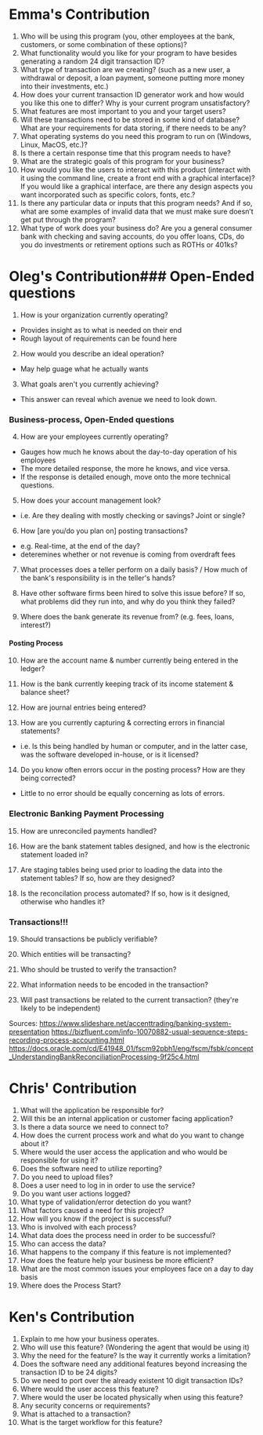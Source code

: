
# Emma's Contribution

1.	Who will be using this program (you, other employees at the bank, customers, or some combination of these options)?
2.	What functionality would you like for your program to have besides generating a random 24 digit transaction ID?
3.	What type of transaction are we creating? (such as a new user, a withdrawal or deposit, a loan payment, someone putting more money into their investments, etc.)
4.	How does your current transaction ID generator work and how would you like this one to differ? Why is your current program unsatisfactory?
5.	What features are most important to you and your target users?
6.	Will these transactions need to be stored in some kind of database? What are your requirements for data storing, if there needs to be any?
7.	What operating systems do you need this program to run on (Windows, Linux, MacOS, etc.)?
8.	Is there a certain response time that this program needs to have?
9.	What are the strategic goals of this program for your business?
10.	How would you like the users to interact with this product (interact with it using the command line, create a front end with a graphical interface)? If you would like a graphical interface, are there any design aspects you want incorporated such as specific colors, fonts, etc.?
11.	 Is there any particular data or inputs that this program needs? And if so, what are some examples of invalid data that we must make sure doesn’t get put through the program?
12.	What type of work does your business do? Are you a general consumer bank with checking and saving accounts, do you offer loans, CDs, do you do investments or retirement options such as ROTHs or 401ks?

# Oleg's Contribution### Open-Ended questions

1. How is your organization currently operating?
  - Provides insight as to what is needed on their end
  - Rough layout of requirements can be found here

2. How would you describe an ideal operation? 
  - May help guage what he actually wants

3. What goals aren't you currently achieving?
  - This answer can reveal which avenue we need to look down.

### Business-process, Open-Ended questions
  
4. How are your employees currently operating?
  - Gauges how much he knows about the day-to-day operation of his employees
  - The more detailed response, the more he knows, and vice versa.
  - If the response is detailed enough, move onto the more technical questions.

5. How does your account management look? 
  - i.e. Are they dealing with mostly checking or savings? Joint or single? 

6. How [are you/do you plan on] posting transactions?
  - e.g. Real-time, at the end of the day?
  - deteremines whether or not revenue is coming from overdraft fees
  
7. What processes does a teller perform on a daily basis? / How much of the bank's responsibility is in the teller's hands?

8. Have other software firms been hired to solve this issue before? 
  If so, what problems did they run into, and why do you think they failed? 

9. Where does the bank generate its revenue from? (e.g. fees, loans, interest?) 

#### Posting Process

10. How are the account name & number currently being entered in the ledger?

11. How is the bank currently keeping track of its income statement & balance sheet?

12. How are journal entries being entered?

13. How are you currently capturing & correcting errors in financial statements?
  - i.e. Is this being handled by human or computer, and in the latter case, was the software developed in-house, or is it licensed?

14. Do you know often errors occur in the posting process? How are they being corrected?
  - Little to no error should be equally concerning as lots of errors. 

### Electronic Banking Payment Processing

15. How are unreconciled payments handled?

16. How are the bank statement tables designed, and how is the electronic statement loaded in? 

17. Are staging tables being used prior to loading the data into the statement tables? If so, how are they designed? 

18. Is the reconcilation process automated? If so, how is it designed, otherwise who handles it?



### Transactions!!!

19. Should transactions be publicly verifiable?

20. Which entities will be transacting?

21. Who should be trusted to verify the transaction?

22. What information needs to be encoded in the transaction?

23. Will past transactions be related to the current transaction? (they're likely to be independent)
 
Sources: 
https://www.slideshare.net/accenttrading/banking-system-presentation
https://bizfluent.com/info-10070882-usual-sequence-steps-recording-process-accounting.html
https://docs.oracle.com/cd/E41948_01/fscm92pbh1/eng/fscm/fsbk/concept_UnderstandingBankReconciliationProcessing-9f25c4.html



# Chris' Contribution

1.	What will the application be responsible for?
2.	Will this be an internal application or customer facing application?
3.	Is there a data source we need to connect to?
4.	How does the current process work and what do you want to change about it?
5.	Where would the user access the application and who would be responsible for using it?
6.	Does the software need to utilize reporting?
7.	Do you need to upload files?
8.	Does a user need to log in in order to use the service?
9.	Do you want user actions logged?
10.	What type of validation/error detection do you want?
11.	What factors caused a need for this project?
12.	How will you know if the project is successful?
13.	Who is involved with each process?
14.	What data does the process need in order to be successful?
15.	Who can access the data?
16.	What happens to the company if this feature is not implemented?
17.	How does the feature help your business be more efficient?
18.	What are the most common issues your employees face on a day to day basis
19.	Where does the Process Start?

# Ken's Contribution

1. Explain to me how your business operates.
2. Who will use this feature? (Wondering the agent that would be using it)
3. Why the need for the feature? Is the way it currently works a limitation?
4. Does the software need any additional features beyond increasing the transaction ID to be 24 digits?
5. Do we need to port over the already existent 10 digit transaction IDs?
6. Where would the user access this feature?
7. Where would the user be located physically when using this feature?
8. Any security concerns or requirements?
9. What is attached to a transaction?
10. What is the target workflow for this feature?
